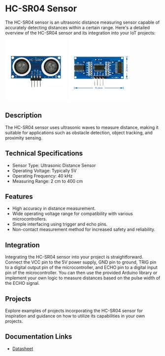 # HC-SR04 Sensor

The HC-SR04 sensor is an ultrasonic distance measuring sensor capable of accurately detecting distances within a certain range. Here's a detailed overview of the HC-SR04 sensor and its integration into your IoT projects:

[<img src="pictures/HC-SR04-Front.png" width="200" alt="HC-SR04-front"/>](pictures/HC-SR04-Front.png)
[<img src="pictures/HC-SR04-Back.png" width="200" alt="HC-SR04-back"/>](pictures/HC-SR04-Back.png)

## Description
The HC-SR04 sensor uses ultrasonic waves to measure distance, making it suitable for applications such as obstacle detection, object tracking, and proximity sensing.

## Technical Specifications
- Sensor Type: Ultrasonic Distance Sensor
- Operating Voltage: Typically 5V
- Operating Frequency: 40 kHz
- Measuring Range: 2 cm to 400 cm

## Features
- High accuracy in distance measurement.
- Wide operating voltage range for compatibility with various microcontrollers.
- Simple interfacing using trigger and echo pins.
- Non-contact measurement method for increased safety and reliability.

## Integration
Integrating the HC-SR04 sensor into your project is straightforward. Connect the VCC pin to the 5V power supply, GND pin to ground, TRIG pin to a digital output pin of the microcontroller, and ECHO pin to a digital input pin of the microcontroller. You can then use the provided Arduino library or implement your own logic to measure distances based on the pulse width of the ECHO signal.

## Projects
Explore examples of projects incorporating the HC-SR04 sensor for inspiration and guidance on how to utilize its capabilities in your own projects.

## Documentation Links
- [Datasheet](pdf/HCSR04.pdf)
